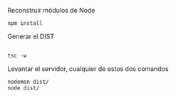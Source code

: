 Reconstruir módulos de Node
```
npm install
```

Generar el DIST
```

tsc -w

```

Levantar el servidor, cualquier de estos dos comandos
```
nodemon dist/
node dist/
```